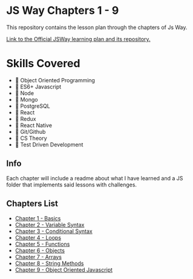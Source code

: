 # JS Way Chapters 1 - 9
  
  This repository contains the lesson plan through the chapters of Js Way.
  
  [Link to the Official JSWay learning plan and its repository.](https://github.com/thejsway/thejsway/tree/master/manuscript)

 # Skills Covered

* 💎 Object Oriented Programming
* 💎 ES6+ Javascript
* 💎 Node
* 💎 Mongo
* 💎 PostgreSQL
* 💎 React
* 💎 Redux
* 💎 React Native
* 💎 Git/Github
* 💎 CS Theory
* 💎 Test Driven Development

## Info

Each chapter will include a readme about what I have learned and a JS folder that implements said lessons with challenges.

##  Chapters List

* [Chapter 1 - Basics](https://github.com/DashlinS/JSWAY/tree/master/Chapter1_basics)
* [Chapter 2 - Variable Syntax](https://github.com/DashlinS/JSWAY/tree/master/Chapter2_variableSyntax)
* [Chapter 3 - Conditional Syntax](https://github.com/DashlinS/JSWAY/tree/master/Chapter3_conditionalSyntax)
* [Chapter 4 - Loops](https://github.com/DashlinS/JSWAY/tree/master/Chapter4_loops)
* [Chapter 5 - Functions](https://github.com/DashlinS/JSWAY/tree/master/Chapter5_functions)
* [Chapter 6 - Objects](https://github.com/DashlinS/JSWAY/tree/master/Chapter6_objects)
* [Chapter 7 - Arrays](https://github.com/DashlinS/JSWAY/tree/master/Chapter7_arrays)
* [Chapter 8 - String Methods](https://github.com/DashlinS/JSWAY/tree/master/Chapter8_stringMethods)
* [Chapter 9 - Object Oriented Javascript](https://github.com/DashlinS/JSWAY/tree/master/Chapter9_OOJS)


